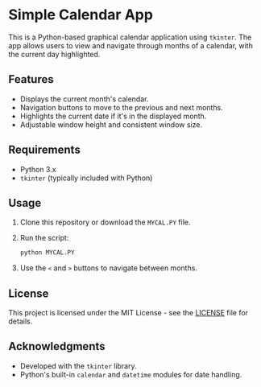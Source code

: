 
# Simple Calendar App

This is a Python-based graphical calendar application using `tkinter`. The app allows users to view and navigate through months of a calendar, with the current day highlighted.

## Features

- Displays the current month's calendar.
- Navigation buttons to move to the previous and next months.
- Highlights the current date if it's in the displayed month.
- Adjustable window height and consistent window size.

## Requirements

- Python 3.x
- `tkinter` (typically included with Python)

## Usage

1. Clone this repository or download the `MYCAL.PY` file.
2. Run the script:

   ```bash
   python MYCAL.PY
   ```

3. Use the `<` and `>` buttons to navigate between months.


## License

This project is licensed under the MIT License - see the [LICENSE](LICENSE) file for details.

## Acknowledgments

- Developed with the `tkinter` library.
- Python's built-in `calendar` and `datetime` modules for date handling.

